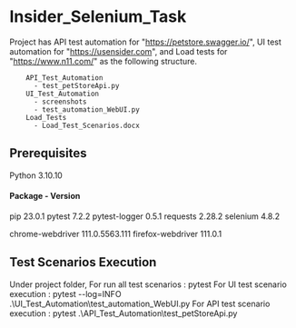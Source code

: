 # Insider_Selenium_Task
  Project has 
  API test automation for "https://petstore.swagger.io/",
  UI test automation for "https://usensider.com", and 
  Load tests for "https://www.n11.com/" as the following structure.
  
        API_Test_Automation
          - test_petStoreApi.py
        UI_Test_Automation
          - screenshots
          - test_automation_WebUI.py
        Load_Tests
          - Load_Test_Scenarios.docx
    
## Prerequisites
Python 3.10.10

#### Package - Version
pip                 23.0.1
pytest              7.2.2
pytest-logger       0.5.1
requests            2.28.2
selenium            4.8.2

chrome-webdriver    111.0.5563.111
firefox-webdriver   111.0.1

## Test Scenarios Execution
Under project folder,
For run all test scenarios : pytest
For UI test scenario execution : pytest --log=INFO .\UI_Test_Automation\test_automation_WebUI.py
For API test scenario execution : pytest .\API_Test_Automation\test_petStoreApi.py
